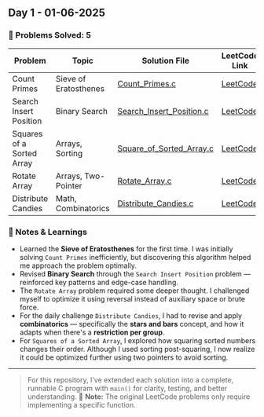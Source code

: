 ## Day 1 - 01-06-2025

### 🧠 Problems Solved: 5

| Problem                  | Topic                | Solution File                    | LeetCode Link                                           |
|--------------------------|----------------------|----------------------------------|----------------------------------------------------------|
| Count Primes             | Sieve of Eratosthenes| [Count_Primes.c](Count_Primes.c) | [LeetCode](https://leetcode.com/problems/count-primes)  |
| Search Insert Position   | Binary Search        | [Search_Insert_Position.c](Search_Insert_Position.c) | [LeetCode](https://leetcode.com/problems/search-insert-position) |
| Squares of a Sorted Array| Arrays, Sorting      | [Square_of_Sorted_Array.c](Square_of_Sorted_Array.c) | [LeetCode](https://leetcode.com/problems/squares-of-a-sorted-array) |
| Rotate Array             | Arrays, Two-Pointer  | [Rotate_Array.c](Rotate_Array.c) | [LeetCode](https://leetcode.com/problems/rotate-array) |
| Distribute Candies       | Math, Combinatorics  | [Distribute_Candies.c](Distribute_Candies.c) | [LeetCode](https://leetcode.com/problems/distribute-candies-among-children-i) |

### 📘 Notes & Learnings

- Learned the **Sieve of Eratosthenes** for the first time. I was initially solving `Count Primes` inefficiently, but discovering this algorithm helped me approach the problem optimally.
- Revised **Binary Search** through the `Search Insert Position` problem — reinforced key patterns and edge-case handling.
- The `Rotate Array` problem required some deeper thought. I challenged myself to optimize it using reversal instead of auxiliary space or brute force.
- For the daily challenge `Distribute Candies`, I had to revise and apply **combinatorics** — specifically the **stars and bars** concept, and how it adapts when there's a **restriction per group**.
- For `Squares of a Sorted Array`, I explored how squaring sorted numbers changes their order. Although I used sorting post-squaring, I now realize it could be optimized further using two pointers to avoid sorting.

---

> For this repository, I’ve extended each solution into a complete, runnable C program with `main()` for clarity, testing, and better understanding.
> 📌 **Note:** The original LeetCode problems only require implementing a specific function.  
